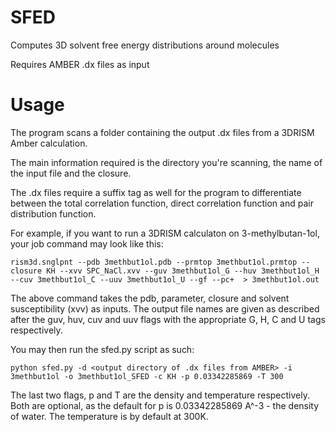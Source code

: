 SFED
==============================

Computes 3D solvent free energy distributions around molecules

Requires AMBER .dx files as input

Usage
==============================

The program scans a folder containing the output .dx files from a 3DRISM Amber calculation.

The main information required is the directory you're scanning, the name of the input file and the closure.

The .dx files require a suffix tag as well for the program to differentiate between the total correlation function, direct correlation function and pair distribution function.

For example, if you want to run a 3DRISM calculaton on 3-methylbutan-1ol, your job command may look like this:

    rism3d.snglpnt --pdb 3methbut1ol.pdb --prmtop 3methbut1ol.prmtop --closure KH --xvv SPC_NaCl.xvv --guv 3methbut1ol_G --huv 3methbut1ol_H --cuv 3methbut1ol_C --uuv 3methbut1ol_U --gf --pc+  > 3methbut1ol.out

The above command takes the pdb, parameter, closure and solvent susceptibility (xvv) as inputs.
The output file names are given as described after the guv, huv, cuv and uuv flags with the appropriate G, H, C and U tags respectively.

You may then run the sfed.py script as such:

    python sfed.py -d <output directory of .dx files from AMBER> -i 3methbut1ol -o 3methbut1ol_SFED -c KH -p 0.03342285869 -T 300

The last two flags, p and T are the density and temperature respectively. Both are optional, as the default for p is 0.03342285869 A^-3 - the density of water. The temperature is by default at 300K.